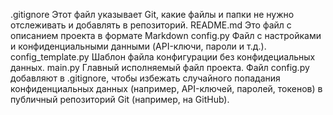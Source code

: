 .gitignore Этот файл указывает Git, какие файлы и папки не нужно отслеживать и добавлять в репозиторий.
README.md Это файл с описанием проекта в формате Markdown
config.py Файл с настройками и конфиденциальными данными (API-ключи, пароли и т.д.).
config_template.py Шаблон файла конфигурации без конфидециальных данных.
main.py Главный исполняемый файл проекта.
Файл config.py добавляют в .gitignore, чтобы избежать случайного попадания конфиденциальных данных (например, API-ключей, паролей, токенов) в публичный репозиторий Git (например, на GitHub).